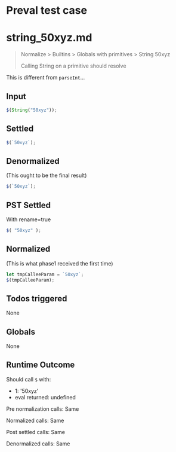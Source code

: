 # Preval test case

# string_50xyz.md

> Normalize > Builtins > Globals with primitives > String 50xyz
>
> Calling String on a primitive should resolve

This is different from `parseInt`...

## Input

`````js filename=intro
$(String("50xyz"));
`````


## Settled


`````js filename=intro
$(`50xyz`);
`````


## Denormalized
(This ought to be the final result)

`````js filename=intro
$(`50xyz`);
`````


## PST Settled
With rename=true

`````js filename=intro
$( "50xyz" );
`````


## Normalized
(This is what phase1 received the first time)

`````js filename=intro
let tmpCalleeParam = `50xyz`;
$(tmpCalleeParam);
`````


## Todos triggered


None


## Globals


None


## Runtime Outcome


Should call `$` with:
 - 1: '50xyz'
 - eval returned: undefined

Pre normalization calls: Same

Normalized calls: Same

Post settled calls: Same

Denormalized calls: Same
